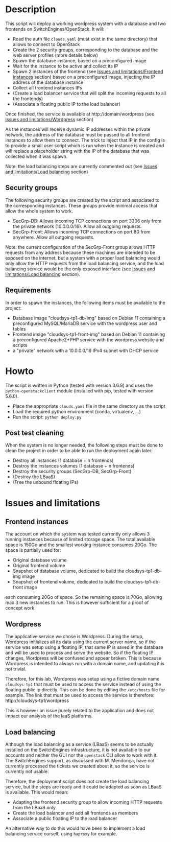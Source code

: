 # Description
This script will deploy a working wordpress system with a database and two frontends on SwitchEngines/OpenStack. It will:

- Read the auth file `clouds.yaml` (must exist in the same directory) that allows to connect to OpenStack
- Create the 2 security groups, corresponding to the database and the web server profiles (more details below)
- Spawn the database instance, based on a preconfigured image
- Wait for the instance to be active and collect its IP
- Spawn 2 instances of the frontend (see [Issues and limitations/Frontend instances](#frontend-instances) section) based on a preconfigured image, injecting the IP address of the database instance
- Collect all frontend instances IPs
- (Create a load balancer service that will split the incoming requests to all the frontends)
- (Associate a floating public IP to the load balancer)

Once finished, the service is available at http://domain/wordpress (see [Issues and limitations/Wordpress](#wordpress) section)

As the instances will receive dynamic IP addresses within the private network, the address of the database must be passed to all frontend instances to allow them to connect. The trick to inject that IP in the config is to provide a small user script which is run when the instance is created and will replace a placeholder string with the IP of the database that was collected when it was spawn.

Note: the load balancing steps are currently commented out (see [Issues and limitations/Load balancing](#load-balancing) section)

## Security groups
The following security groups are created by the script and associated to the corresponding instances. These groups provide minimal access that allow the whole system to work.

- SecGrp-DB: Allows incoming TCP connections on port 3306 only from the private network (10.0.0.0/16). Allow all outgoing requests.
- SecGrp-Front: Allows incoming TCP connections on port 80 from anywhere. Allow all outgoing requests.

Note: the current configuration of the SecGrp-Front group allows HTTP requests from any address because these machines are intended to be exposed on the internet, but a system with a proper load balancing would only allow the HTTP requests from the load balancing service, and the load balancing service would be the only exposed interface (see [Issues and limitations/Load balancing](#load-balancing) section).

## Requirements
In order to spawn the instances, the following items must be available to the project:

- Database image "cloudsys-tp1-db-img" based on Debian 11 containing a preconfigured MySQL/MariaDB service with the wordpress user and tables
- Frontend image "cloudsys-tp1-front-img" based on Debian 11 containing a preconfigured Apache2+PHP service with the wordpress website and scripts
- a "private" network with a 10.0.0.0/16 IPv4 subnet with DHCP service

# Howto
The script is written in Python (tested with version 3.6.9) and uses the `python-openstackclient` module (installed with pip, tested with version 5.6.0).

- Place the appropriate `clouds.yaml` file in the same directory as the script
- Load the required python environment (conda, virtualenv, ...)
- Run the script: `python deploy.py`

## Post test cleaning
When the system is no longer needed, the following steps must be done to clean the project in order to be able to run the deployment again later:

- Destroy all instances (1 database + n frontends)
- Destroy the instances volumes (1 database + n frontends)
- Destroy the security groups (SecGrp-DB, SecGrp-Front)
- (Destroy the LBaaS)
- (Free the unbound floating IPs)

# Issues and limitations
## Frontend instances
The account on which the system was tested currently only allows 3 running instances because of limited storage space. The total available space is 150Go and the smallest working instance consumes 20Go. The space is partially used for:

- Original database volume
- Original frontend volume
- Snapshot of database volume, dedicated to build the cloudsys-tp1-db-img image
- Snapshot of frontend volume, dedicated to build the cloudsys-tp1-db-front image

each consuming 20Go of space. So the remaining space is 70Go, allowing max 3 new instances to run. This is however sufficient for a proof of concept work.

## Wordpress
The applicative service we chose is Wordpress. During the setup, Wordpress initializes all its data using the current server name, so if the service was setup using a floating IP, that same IP is saved in the database and will be used to process and serve the website. So if the floating IP changes, Wordpress will be confused and appear broken. This is because Wordpress is intended to always run with a domain name, and updating it is not trivial.

Therefore, for this lab, Wordpress was setup using a fictive domain name `cloudsys-tp1` that must be used to access the service instead of using the floating public ip directly. This can be done by editing the `/etc/hosts` file for example. The link that must be used to access the service is therefore: http://cloudsys-tp1/wordpress

This is however an issue purely related to the application and does not impact our analysis of the IaaS platforms.

## Load balancing
Although the load balancing as a service (LBaaS) seems to be actually installed on the SwitchEngines infrastructure, it is not available to our accounts and neither the GUI nor the `openstack` CLI allow to work with it. The SwitchEngines support, as discussed with M. Mendonça, have not currently processed the tickets we created about it, so the service is currently not usable.

Therefore, the deployment script does not create the load balancing service, but the steps are ready and it could be adapted as soon as LBaaS is available. This would mean:

- Adapting the frontend security group to allow incoming HTTP requests from the LBaaS only 
- Create the load balancer and add all frontends as members
- Associate a public floating IP to the load balancer

An alternative way to do this would have been to implement a load balancing service ourself, using `haproxy` for example.
